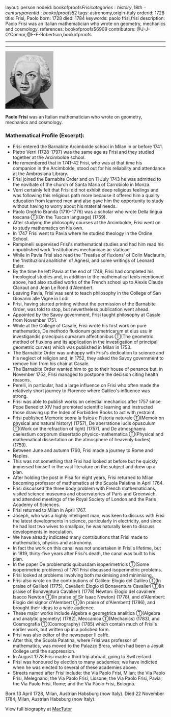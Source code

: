layout: person
nodeid: bookofproofs$Frisi
categories: history,18th-century
parentid: bookofproofs$52
tags: astronomy,origin-italy
orderid: 1728
title: Frisi, Paolo
born: 1728
died: 1784
keywords: paolo frisi,frisi
description: Paolo Frisi was an Italian mathematician who wrote on geometry, mechanics and cosmology.
references: bookofproofs$6909
contributors: @J-J-O'Connor,@E-F-Robertson,bookofproofs

---



---

![Frisi.jpg](https://github.com/bookofproofs/bookofproofs.github.io/blob/main/_sources/_assets/images/portraits/Frisi.jpg?raw=true)

**Paolo Frisi** was an Italian mathematician who wrote on geometry, mechanics and cosmology.

### Mathematical Profile (Excerpt):
* Frisi entered the Barnabite Arcimbolde school in Milan in or before 1741.
* Pietro Verri (1728-1797) was the same age as Frisi and they studied together at the Arcimbolde school.
* He remembered that in 1741-42 Frisi, who was at that time his companion in the Arcimbolde, stood out for his reliability and attendance at the Ambrosiana Library.
* Frisi joined the Barnabite Order and on 11 July 1743 he was admitted to the novitiate of the church of Santa Maria of Carrobiolo in Monza.
* Verri certainly felt that Frisi did not exhibit deep religious feelings and was following this religious path more because it offered him a quality education from learned men and also gave him the opportunity to study without having to worry about his material needs.
* Paolo Onofrio Branda (1710-1776) was a scholar who wrote Della lingua toscana Ⓣ(On the Tuscan language) (1759).
* After studying the philosophy courses at the Arcimbolde, Frisi went on to study mathematics on his own.
* In 1747 Frisi went to Pavia where he studied theology in the Ordine School.
* Rampinelli supervised Frisi's mathematical studies and had him read his unpublished work 'Institutiones mechanicae ac staticae'.
* While in Pavia Frisi also read the 'Treatise of fluxions' of Colin Maclaurin, the 'Instituzioni analitiche' of Agnesi, and some writings of Leonard Euler.
* By the time he left Pavia at the end of 1749, Frisi had completed his theological studies and, in addition to the mathematical texts mentioned above, had also studied works of the French school up to Alexis Claude Clairaut and Jean Le Rond d'Alembert.
* Leaving Pavia, Frisi was sent to teach philosophy in the College of San Giovanni alle Vigne in Lodi.
* Frisi, having started printing without the permission of the Barnabite Order, was told to stop, but nevertheless publication went ahead.
* Appointed by the Savoy government, Frisi taught philosophy at Casale from November 1751.
* While at the College of Casale, Frisi wrote his first work on pure mathematics, De methodo fluxionum geometricarum et eius usu in investigandis praecipuis curvarum affectionibus Ⓣ(The geometric method of fluxions and its application in the investigation of principal geometric curves) which was published in Milan in 1753.
* The Barnabite Order was unhappy with Frisi's dedication to science and his neglect of religion and, in 1752, they asked the Savoy government to remove him from his chair at Casale.
* The Barnabite Order wanted him to go to their house of penance but, in November 1752, Frisi managed to postpone the decision citing health reasons.
* Perelli, in particular, had a large influence on Frisi who often made the relatively short journey to Florence where Galileo's influence was strong.
* Frisi was able to publish works on celestial mechanics after 1757 since Pope Benedict XIV had promoted scientific learning and instructed those drawing up the Index of Forbidden Books to act with restraint.
* Frisi published Memorie sopra la fisica e l'istoria naturale Ⓣ(Memoir on  physical and natural history) (1757), De aberratione lucis opusculum Ⓣ(Work on the refraction of light) (1757), and De atmosphaera caelestium corporum dissertatio physico-mathematica Ⓣ(Physical and mathematical dissertation on the atmosphere of heavenly bodies) (1759).
* Between June and autumn 1760, Frisi made a journey to Rome and Naples.
* This was not something that Frisi had looked at before but he quickly immersed himself in the vast literature on the subject and drew up a plan.
* After holding the post in Pisa for eight years, Frisi returned to Milan becoming professor of mathematics at the Scuola Palatina in April 1764.
* Frisi discussed the three body problem with French mathematicians, visited science museums and observatories of Paris and Greenwich, and attended meetings of the Royal Society of London and the Paris Academy of Sciences.
* Frisi returned to Milan in April 1767.
* Joseph, who was a highly intelligent man, was keen to discuss with Frisi the latest developments in science, particularly in electricity, and since he had lost two wives to smallpox, he was naturally keen to discuss developments in inoculation.
* We have already indicated many contributions that Frisi made to mathematics, physics and astronomy.
* In fact the work on this canal was not undertaken in Frisi's lifetime, but in 1819, thirty-five years after Frisi's death, the canal was built to his plan.
* In the paper De problematis quibusdam isoperimetricis Ⓣ(Some isoperimetric problems) of 1761 Frisi discussed isoperimetric problems.
* Frisi looked at problems involving both maximising and minimising.
* Frisi also wrote on the contributions of Galileo: Elogio del Galileo Ⓣ(In praise of Galileo) (1775), Cavalieri: Elogio di Bonaventura Cavalieri Ⓣ(In praise of Bonaventura Cavalieri) (1778) Newton: Elogio del cavaliere Isacco Newton Ⓣ(In praise of Sir Isaac Newton) (1778), and d'Alembert: Elogio del signor d'Alembert Ⓣ(In praise of d'Alembert) (1786), and brought their ideas to a wide audience.
* These major works include Algebra e geometrica analitica Ⓣ(Algebra and analytic geometry) (1782), Meccanica Ⓣ(Mechanics) (1783), and Cosmografia Ⓣ(Cosmography) (1785) which contain much of Frisi's earlier work, but written up in a polished form.
* Frisi was also editor of the newspaper Il caffè.
* After this, the Scuola Palatina, where Frisi was professor of mathematics, was moved to the Palazzo Brera, which had been a Jesuit College until the suppression.
* In August 1778 Frisi made a third trip abroad, going to Switzerland.
* Frisi was honoured by election to many academies; we have indicted when he was elected to several of these academies above.
* Streets named after Frisi include: the Via Paolo Frisi, Milan; the Via Paolo Frisi, Melegnano; the Via Paolo Frisi, Lissone; the Via Paolo Frisi, Pavia; the Via Paolo Frisi, Rome; and the Via Paolo Frisi, Bologna.

Born 13 April 1728, Milan, Austrian Habsburg (now Italy). Died 22 November 1784, Milan, Austrian Habsburg (now Italy).

View full biography at [MacTutor](https://mathshistory.st-andrews.ac.uk/Biographies/Frisi/)
